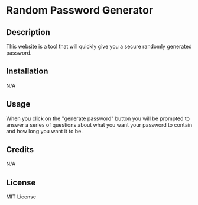 # Random Password Generator
## Description
This website is a tool that will quickly give you a secure randomly generated password.
## Installation
N/A
## Usage
When you click on the "generate password" button you will be prompted to answer a series of questions about what you want your password to contain and how long you want it to be. 
## Credits 
N/A
## License 
MIT License 
